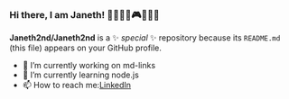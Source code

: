 ### Hi there, I am Janeth! 👩‍💻🕵️‍♀️🎮🏳️‍🌈🐾

**Janeth2nd/Janeth2nd** is a ✨ _special_ ✨ repository because its `README.md` (this file) appears on your GitHub profile.

- 🔭 I’m currently working on md-links
- 🌱 I’m currently learning node.js
- 📫 How to reach me:[LinkedIn](https://www.linkedin.com/in/janeth-a-l%C3%B3pez-segundo-3a0219250/)


